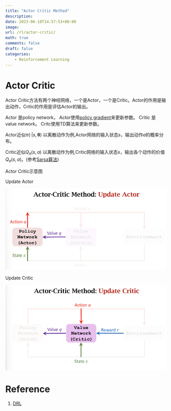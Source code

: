 ```yaml
---
title: "Actor Critic Method"
description: 
date: 2023-06-10T14:57:53+08:00
image:
url: /rl/actor-critic/
math: true
comments: false
draft: false
categories:
    - Reinforcement Learning
---
```


# Actor Critic
Actor Critic方法有两个神经网络，一个是Actor，一个是Critic。Actor的作用是输出动作，Critic的作用是评估Actor的输出。

Actor 是policy network，
Actor使用[policy gradient](/rl/policy-based-rl/)来更新参数。
Critic 是value network。
Critc使用TD算法来更新参数。

Actor近似$\pi(\cdot|s,\boldsymbol{\theta})$
以离散动作为例,Actor网络的输入状态$s$，输出动作$a$的概率分布。

Critic近似$Q_\pi(s,a)$
以离散动作为例,Critic网络的输入状态$s$，输出各个动作的价值$Q_\pi(s,a)$。(参考[Sarsa算法](/rl/sarsa))

Actor Critic示意图

Update Actor

![](2023-06-10-15-05-58.png)

Update Critic

![](2023-06-10-15-06-26.png)

# Reference

1. [DRL](https://github.com/wangshusen/DRL)
